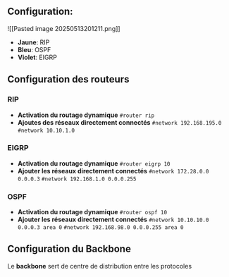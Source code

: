 
## Configuration:

![[Pasted image 20250513201211.png]]

- **Jaune**: RIP
- **Bleu**: OSPF
- **Violet**: EIGRP

## Configuration des routeurs

### RIP
- **Activation du routage dynamique**
    `#router rip`
- **Ajoutes des réseaux directement connectés**
	`#network 192.168.195.0`
	`#network 10.10.1.0`


### EIGRP
- **Activation du routage dynamique**
	`#router eigrp 10`
- **Ajouter les réseaux directement connectés**
	`#network 172.28.0.0 0.0.0.3`
	`#network 192.168.1.0 0.0.0.255`

### OSPF
- **Activation du routage dynamique**
	`#router ospf 10`
- **Ajouter les réseaux directement connectés**
	`#network 10.10.10.0 0.0.0.3 area 0`
	`#network 192.168.98.0 0.0.0.255 area 0`

## Configuration du Backbone

Le **backbone** sert de centre de distribution entre les protocoles
